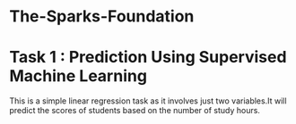 # The-Sparks-Foundation

  
# Task 1 : Prediction Using Supervised Machine Learning
This is a simple linear regression task as it involves just two variables.It will predict the scores of students based on the number of study hours.
